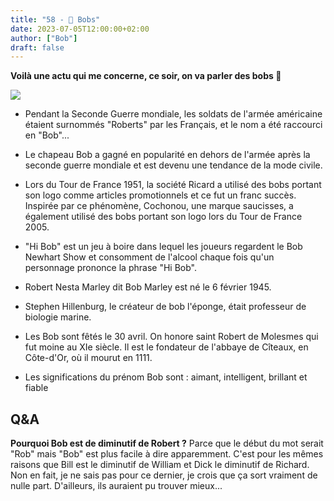 ```yaml
---
title: "58 - 🤠 Bobs"
date: 2023-07-05T12:00:00+02:00
author: ["Bob"]
draft: false
---
```


**Voilà une actu qui me concerne, ce soir, on va parler des bobs 🤠**

![](/img/58.jpg)

- Pendant la Seconde Guerre mondiale, les soldats de l'armée américaine étaient surnommés "Roberts" par les Français, et le nom a été raccourci en "Bob"...

- Le chapeau Bob a gagné en popularité en dehors de l'armée après la seconde guerre mondiale et est devenu une tendance de la mode civile.  

- Lors du Tour de France 1951, la société Ricard a utilisé des bobs portant son logo comme articles promotionnels et ce fut un franc succès. Inspirée par ce phénomène, Cochonou, une marque saucisses, a également utilisé des bobs portant son logo lors du Tour de France 2005.

- "Hi Bob" est un jeu à boire dans lequel les joueurs regardent le Bob Newhart Show et consomment de l'alcool chaque fois qu'un personnage prononce la phrase "Hi Bob".

- Robert Nesta Marley dit Bob Marley est né le 6 février 1945.

- Stephen Hillenburg, le créateur de bob l'éponge, était professeur de biologie marine.

- Les Bob sont fêtés le 30 avril. On honore saint Robert de Molesmes qui fut moine au XIe siècle. Il est le fondateur de l'abbaye de Cîteaux, en Côte-d'Or, où il mourut en 1111.

- Les significations du prénom Bob sont : aimant, intelligent, brillant et fiable

## Q&A

**Pourquoi Bob est de diminutif de Robert ?**
Parce que le début du mot serait "Rob" mais "Bob" est plus facile à dire apparemment. C'est pour les mêmes raisons que Bill est le diminutif de William et Dick le diminutif de Richard. Non en fait, je ne sais pas pour ce dernier, je crois que ça sort vraiment de nulle part. D'ailleurs, ils auraient pu trouver mieux...
